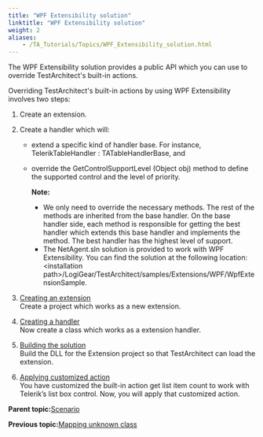 ```yaml
--- 
title: "WPF Extensibility solution"
linktitle: "WPF Extensibility solution"
weight: 2
aliases: 
    - /TA_Tutorials/Topics/WPF_Extensibility_solution.html
---
```


The WPF Extensibility solution provides a public API which you can use to override TestArchitect's built-in actions.

Overriding TestArchitect's built-in actions by using WPF Extensibility involves two steps:

1.  Create an extension.
2.  Create a handler which will:
    -   extend a specific kind of handler base. For instance, TelerikTableHandler : TATableHandlerBase, and
    -   override the GetControlSupportLevel \(Object obj\) method to define the supported control and the level of priority.

        **Note:**

        -   We only need to override the necessary methods. The rest of the methods are inherited from the base handler. On the base handler side, each method is responsible for getting the best handler which extends this base handler and implements the method. The best handler has the highest level of support.
        -   The NetAgent.sln solution is provided to work with WPF Extensibility. You can find the solution at the following location: <installation path\>/LogiGear/TestArchitect/samples/Extensions/WPF/WpfExtensionSample.

1.  [Creating an extension](/TA_Tutorials/Topics/WPF_Extensibility_solution_creating.html)  
Create a project which works as a new extension.
2.  [Creating a handler](/TA_Tutorials/Topics/WPF_Extensibility_solution_creating_handler.html)  
Now create a class which works as a extension handler.
3.  [Building the solution](/TA_Tutorials/Topics/WPF_Extensibility_solution_building_solution.html)  
Build the DLL for the Extension project so that TestArchitect can load the extension.
4.  [Applying customized action](/TA_Tutorials/Topics/WPF_Extensibility_solution_applying.html)  
You have customized the built-in action get list item count to work with Telerik’s list box control. Now, you will apply that customized action.

**Parent topic:**[Scenario](/TA_Tutorials/Topics/WPF_extensibility_scenario.html)

**Previous topic:**[Mapping unknown class](/TA_Tutorials/Topics/WPF_Extensibility_mapping_unknown_class.html)


